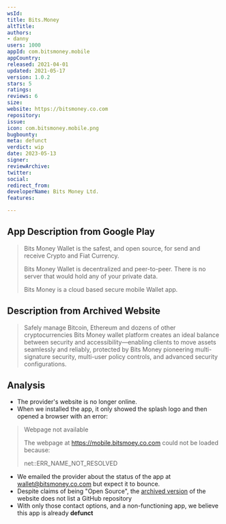```yaml
---
wsId: 
title: Bits.Money
altTitle: 
authors:
- danny 
users: 1000
appId: com.bitsmoney.mobile
appCountry: 
released: 2021-04-01
updated: 2021-05-17
version: 1.0.2
stars: 5
ratings: 
reviews: 6
size: 
website: https://bitsmoney.co.com
repository: 
issue: 
icon: com.bitsmoney.mobile.png
bugbounty: 
meta: defunct
verdict: wip
date: 2023-05-13
signer: 
reviewArchive: 
twitter: 
social: 
redirect_from: 
developerName: Bits Money Ltd.
features: 

---
```


## App Description from Google Play

> Bits Money Wallet is the safest, and open source, for send and receive Crypto and Fiat Currency.
>
> Bits Money Wallet is decentralized and peer-to-peer. There is no server that would hold any of your private data. 
>
> Bits Money is a cloud based secure mobile Wallet app.

## Description from Archived Website 

> Safely manage Bitcoin, Ethereum and dozens of other cryptocurrencies
Bits Money wallet platform creates an ideal balance between security and accessibility—enabling clients to move assets seamlessly and reliably, protected by Bits Money pioneering multi-signature security, multi-user policy controls, and advanced security configurations.

## Analysis 

- The provider's website is no longer online. 
- When we installed the app, it only showed the splash logo and then opened a browser with an error: 

> Webpage not available
> 
> The webpage at https://mobile.bitsmoey.co.com could not be loaded 
because:
>
> net::ERR_NAME_NOT_RESOLVED 

- We emailed the provider about the status of the app at wallet@bitsmoney.co.com but expect it to bounce.
- Despite claims of being "Open Source", the [archived version](https://web.archive.org/web/20220106100315/https://bitsmoney.co.com/) of the website does not list a GitHub repository
- With only those contact options, and a non-functioning app, we believe this app is already **defunct**
